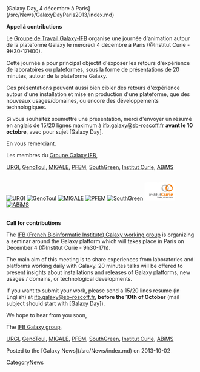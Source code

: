 <div class='newsItemHeader'>[Galaxy Day, 4 décembre à Paris](/src/News/GalaxyDayParis2013/index.md)</div>

**Appel à contributions**

Le [Groupe de Travail Galaxy-IFB](http://www.ifb-galaxy.org/index.html) organise une journée d'animation autour de la plateforme Galaxy le mercredi 4 décembre à Paris (@Institut Curie - 9H30-17H00).

Cette journée a pour principal objectif d'exposer les retours d'expérience de laboratoires ou plateformes, sous la forme de présentations de 20 minutes, autour de la plateforme Galaxy.

Ces présentations peuvent aussi bien cibler des retours d'expérience autour d'une installation et mise en production d'une plateforme, que des nouveaux usages/domaines, ou encore des développements technologiques.

Si vous souhaitez soumettre une présentation, merci d'envoyer un résumé en anglais de 15/20 lignes maximum à ifb.galaxy@sb-roscoff.fr **avant le 10 octobre**, avec pour sujet [Galaxy Day].

En vous remerciant.

Les membres du [Groupe Galaxy IFB](http://www.ifb-galaxy.org/index.html),

[URGI](http://urgi.versailles.inra.fr/), [GenoToul](http://bioinfo.genotoul.fr/), [MIGALE](http://migale.jouy.inra.fr/), [PFEM](http://metabohub.fr/), [SouthGreen](http://southgreen.cirad.fr/), [Institut Curie](http://curie.fr/), [ABiMS](http://abims.sb-roscoff.fr/)

<br />
<div class='center'>
<a href='http://urgi.versailles.inra.fr/'><img src="/src/News/GalaxyDayParis2013/URGILogo.png" alt="URGI" width="70" /></a>
<a href='http://bioinfo.genotoul.fr/'><img src="/src/Images/Logos/GenoToulLogo.png" alt="GenoToul" width="100" /></a>
<a href='http://migale.jouy.inra.fr/'><img src="/src/Images/Logos/MIGALELogo.png" alt="MIGALE" width="120" /></a>
<a href='http://metabohub.fr/'><img src="/src/Images/Logos/MetaboHubLogo.jpg" alt="PFEM" width="120" /></a>
<a href='http://southgreen.cirad.fr/'><img src="/src/Images/Logos/SouthGreenLogo.png" alt="SouthGreen" width="120" /></a>
<a href='http://curie.fr/'><img src="/src/Images/Logos/CurieLogo.gif" alt="Institut Curie" width="80" /></a>
<a href='http://abims.sb-roscoff.fr/'><img src="/src/Images/Logos/ABiMSLogo.png" alt="ABiMS" width="70" /></a>
</div>

<br />

**Call for contributions**

The [IFB (French Bioinformatic Institute) Galaxy working group](http://www.ifb-galaxy.org/index.html) is organizing a seminar around the Galaxy platform which will takes place in Paris on December 4 (@Institut Curie - 9h30-17h).

The main aim of this meeting is to share experiences from laboratories and platforms working daily with Galaxy. 20 minutes talks will be offered to present insights about installations and releases of Galaxy platforms, new usages / domains, or technological developments.

If you want to submit your work, please send a 15/20 lines resume (in English) at ifb.galaxy@sb-roscoff.fr, **before the 10th of October** (mail subject should start with [Galaxy Day]).

We hope to hear from you soon,

The [IFB Galaxy group](http://www.ifb-galaxy.org/index.html),

[URGI](http://urgi.versailles.inra.fr/), [GenoToul](http://bioinfo.genotoul.fr/), [MIGALE](http://migale.jouy.inra.fr/), [PFEM](http://metabohub.fr/), [SouthGreen](http://southgreen.cirad.fr/), [Institut Curie](http://curie.fr/), [ABiMS](http://abims.sb-roscoff.fr/)

<div class='newsItemFooter'>Posted to the [Galaxy News](/src/News/index.md) on 2013-10-02</div>

[CategoryNews](/src/CategoryNews/index.md)
